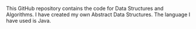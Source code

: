 This GitHub repository contains the code for Data Structures and Algorithms. 
I have created my own Abstract Data Structures.
The language I have used is Java.

